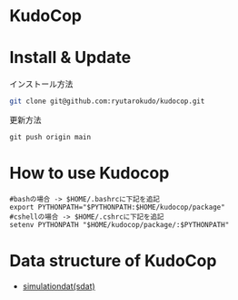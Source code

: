 # KudoCop



# Install & Update
インストール方法
```sh
git clone git@github.com:ryutarokudo/kudocop.git
```
更新方法
```
git push origin main
```

# How to use Kudocop
```
#bashの場合 -> $HOME/.bashrcに下記を追記
export PYTHONPATH="$PYTHONPATH:$HOME/kudocop/package"
#cshellの場合 -> $HOME/.cshrcに下記を追記
setenv PYTHONPATH "$HOME/kudocop/package/:$PYTHONPATH"
```


# Data structure of KudoCop
- [simulationdat(sdat)](./docs/package/simulation_dat.md)

